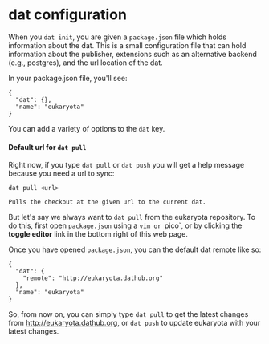 # dat configuration

When you `dat init`, you are given a `package.json` file which holds information about the dat. This is a small configuration file that can hold information about the publisher, extensions such as an alternative backend (e.g., postgres), and the url location of the dat.

In your package.json file, you'll see:

```
{
  "dat": {},
  "name": "eukaryota"
}
```

You can add a variety of options to the `dat` key.

#### Default url for `dat pull`

Right now, if you type `dat pull` or `dat push` you will get a help message because you need a url to sync:

```
dat pull <url>

Pulls the checkout at the given url to the current dat.
```

But let's say we always want to `dat pull` from the eukaryota repository. To do this, first open `package.json` using a `vim or `pico`, or by clicking the **toggle editor** link in the bottom right of this web page.

Once you have opened `package.json`, you can the default dat remote like so:

```
{
  "dat": {
    "remote": "http://eukaryota.dathub.org"
  },
  "name": "eukaryota"
}
```

So, from now on, you can simply type `dat pull` to get the latest changes from http://eukaryota.dathub.org, or `dat push` to update eukaryota with your latest changes.